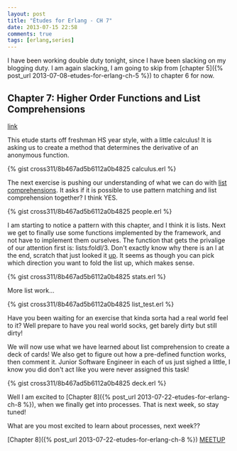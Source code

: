 ```yaml
---
layout: post
title: "Études for Erlang - CH 7"
date: 2013-07-15 22:58
comments: true
tags: [erlang,series]
---
```

I have been working double duty tonight, since I have been slacking on my blogging duty.  I am again slacking, I am going to skip from [chapter 5]({% post_url 2013-07-08-etudes-for-erlang-ch-5 %}) to chapter 6 for now. <!-- more -->

## Chapter 7: Higher Order Functions and List Comprehensions
[link](http://chimera.labs.oreilly.com/books/1234000000726/ch07.html)

This etude starts off freshman HS year style, with a little calculus!  It is asking us to create a method that determines the derivative of an anonymous function.

{% gist cross311/8b467ad5b6112a0b4825 calculus.erl %}

The next exercise is pushing our understanding of what we can do with [list comprehensions](http://www.erlang.org/doc/programming_examples/list_comprehensions.html).  It asks if it is possible to use pattern matching and list comprehension together?  I think YES.

{% gist cross311/8b467ad5b6112a0b4825 people.erl %}

I am starting to notice a pattern with this chapter, and I think it is lists.  Next we get to finally use some functions implemented by the framework, and not have to implement them ourselves.  The function that gets the privalige of our attention first is: lists:foldl/3. Don't exactly know why there is an l at the end, scratch that just looked it [up](http://www.erlang.org/doc/man/lists.html#foldr-3).  It seems as though you can pick which direction you want to fold the list up, which makes sense.

{% gist cross311/8b467ad5b6112a0b4825 stats.erl %}

More list work…

{% gist cross311/8b467ad5b6112a0b4825 list_test.erl %}

Have you been waiting for an exercise that kinda sorta had a real world feel to it?  Well prepare to have you real world socks, get barely dirty but still dirty!

We will now use what we have learned about list comprehension to create a deck of cards!  We also get to figure out how a pre-defined function works, then comment it. Junior Software Engineer in each of us just sighed a little, I know you did don't act like you were never assigned this task!

{% gist cross311/8b467ad5b6112a0b4825 deck.erl %}

Well I am excited to [Chapter 8]({% post_url 2013-07-22-etudes-for-erlang-ch-8 %}), when we finally get into processes.  That is next week, so stay tuned!

What are you most excited to learn about processes, next week??

[Chapter 8]({% post_url 2013-07-22-etudes-for-erlang-ch-8 %})
[MEETUP](http://www.meetup.com/Erlang-NYC/)